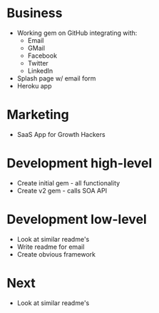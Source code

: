 # Business

* Working gem on GitHub integrating with:
	- Email
	- GMail
	- Facebook
	- Twitter
	- LinkedIn
* Splash page w/ email form
* Heroku app

# Marketing

* SaaS App for Growth Hackers

# Development high-level

* Create initial gem - all functionality
* Create v2 gem - calls SOA API

# Development low-level

* Look at similar readme's
* Write readme for email
* Create obvious framework

# Next

* Look at similar readme's